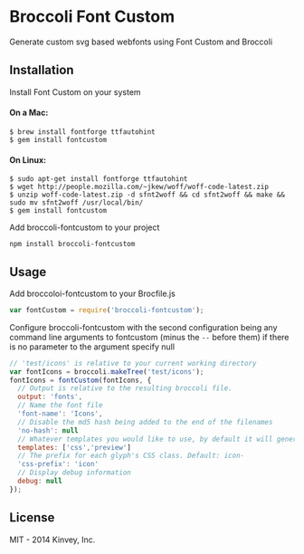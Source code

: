 # Broccoli Font Custom

Generate custom svg based webfonts using Font Custom and Broccoli

## Installation

Install Font Custom on your system
#### On a Mac:
```
$ brew install fontforge ttfautohint
$ gem install fontcustom
```

#### On Linux:
```
$ sudo apt-get install fontforge ttfautohint
$ wget http://people.mozilla.com/~jkew/woff/woff-code-latest.zip
$ unzip woff-code-latest.zip -d sfnt2woff && cd sfnt2woff && make && sudo mv sfnt2woff /usr/local/bin/
$ gem install fontcustom
```

Add broccoli-fontcustom to your project
```
npm install broccoli-fontcustom
```

## Usage

Add broccoloi-fontcustom to your Brocfile.js
```javascript
var fontCustom = require('broccoli-fontcustom');
```

Configure broccoli-fontcustom with the second configuration being any command line arguments to fontcustom (minus the `--` before them) if there is no parameter to the argument specify null
```javascript
// 'test/icons' is relative to your current working directory
var fontIcons = broccoli.makeTree('test/icons');
fontIcons = fontCustom(fontIcons, {
  // Output is relative to the resulting broccoli file.
  output: 'fonts',
  // Name the font file
  'font-name': 'Icons',
  // Disable the md5 hash being added to the end of the filenames
  'no-hash': null
  // Whatever templates you would like to use, by default it will generate `preview` and `css` templates
  templates: ['css','preview']
  // The prefix for each glyph's CSS class. Default: icon-
  'css-prefix': 'icon'
  // Display debug information
  debug: null
});
```


## License
MIT - 2014 Kinvey, Inc.